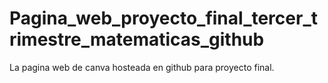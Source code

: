 # Pagina_web_proyecto_final_tercer_trimestre_matematicas_github
La pagina web de canva hosteada en github para proyecto final.
